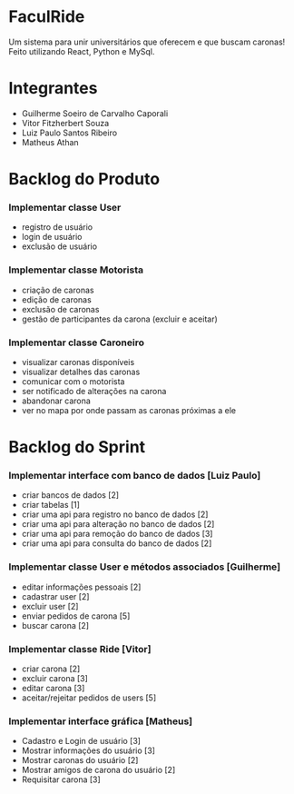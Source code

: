 # FaculRide

Um sistema para unir universitários que oferecem e que buscam caronas!
Feito utilizando React, Python e MySql.

# Integrantes
- Guilherme Soeiro de Carvalho Caporali
- Vitor Fitzherbert Souza
- Luiz Paulo Santos Ribeiro
- Matheus Athan

# Backlog do Produto

### Implementar classe User
- registro de usuário
- login de usuário
- exclusão de usuário
### Implementar classe Motorista
- criação de caronas
- edição de caronas
- exclusão de caronas
- gestão de participantes da carona (excluir e aceitar)
### Implementar classe Caroneiro
- visualizar caronas disponíveis
- visualizar detalhes das caronas
- comunicar com o motorista
- ser notificado de alterações na carona
- abandonar carona
- ver no mapa por onde passam as caronas próximas a ele

# Backlog do Sprint
### Implementar interface com banco de dados [Luiz Paulo]
- criar bancos de dados [2]
- criar tabelas [1]
- criar uma api para registro no banco de dados [2]
- criar uma api para alteração no banco de dados [2]
- criar uma api para remoção do banco de dados [3]
- criar uma api para consulta do banco de dados [2]
### Implementar classe User e métodos associados [Guilherme]
- editar informações pessoais [2]
- cadastrar user [2]
- excluir user [2]
- enviar pedidos de carona [5]
- buscar carona [2]
### Implementar classe Ride [Vitor]
- criar carona [2]
- excluir carona [3]
- editar carona [3]
- aceitar/rejeitar pedidos de users [5]
### Implementar interface gráfica	[Matheus]
- Cadastro e Login de usuário [3]
-	Mostrar informações do usuário [3]
-	Mostrar caronas do usuário [2]
-	Mostrar amigos de carona do usuário [2]
-	Requisitar carona [3]
